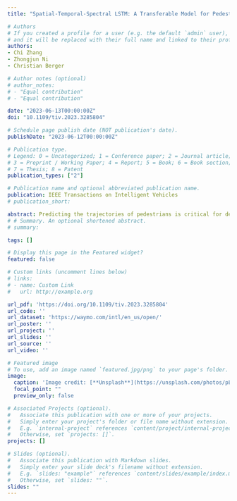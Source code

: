 ```yaml
---
title: "Spatial-Temporal-Spectral LSTM: A Transferable Model for Pedestrian Trajectory Prediction"

# Authors
# If you created a profile for a user (e.g. the default `admin` user), write the username (folder name) here 
# and it will be replaced with their full name and linked to their profile.
authors:
- Chi Zhang
- Zhongjun Ni
- Christian Berger

# Author notes (optional)
# author_notes:
# - "Equal contribution"
# - "Equal contribution"

date: "2023-06-13T00:00:00Z"
doi: "10.1109/tiv.2023.3285804"

# Schedule page publish date (NOT publication's date).
publishDate: "2023-06-12T00:00:00Z"

# Publication type.
# Legend: 0 = Uncategorized; 1 = Conference paper; 2 = Journal article;
# 3 = Preprint / Working Paper; 4 = Report; 5 = Book; 6 = Book section;
# 7 = Thesis; 8 = Patent
publication_types: ["2"]

# Publication name and optional abbreviated publication name.
publication: IEEE Transactions on Intelligent Vehicles
# publication_short:

abstract: Predicting the trajectories of pedestrians is critical for developing safe advanced driver assistance systems and autonomous driving systems. Most existing models for pedestrian trajectory prediction focused on a single dataset without considering the transferability to other previously unseen datasets. This leads to poor performance on new unseen datasets and hinders leveraging off-the-shelf labeled datasets and models. In this paper, we propose a transferable model, namely the “Spatial-Temporal-Spectral (STS) LSTM” model, that represents the motion pattern of pedestrians with spatial, temporal, and spectral domain information. Quantitative results and visualizations indicate that our proposed spatial-temporal-spectral representation enables the model to learn generic motion patterns and improves the performance on both source and target datasets. We reveal the transferability of three commonly used network structures, including long short-term memory networks (LSTMs), convolutional neural networks (CNNs), and Transformers, and employ the LSTM structure with negative log-likelihood loss in our model since it has the best transferability. The proposed STS LSTM model demonstrates good prediction accuracy when transferring to target datasets without any prior knowledge, and has a faster inference speed compared to the state-of-the-art models. Our work addresses the gap in learning knowledge from source datasets and transferring it to target datasets in the field of pedestrian trajectory prediction, and enables the reuse of publicly available off-the-shelf datasets.
# # Summary. An optional shortened abstract.
# summary: 

tags: []

# Display this page in the Featured widget?
featured: false

# Custom links (uncomment lines below)
# links:
# - name: Custom Link
#   url: http://example.org

url_pdf: 'https://doi.org/10.1109/tiv.2023.3285804'
url_code: ''
url_dataset: 'https://waymo.com/intl/en_us/open/'
url_poster: ''
url_project: ''
url_slides: ''
url_source: ''
url_video: ''

# Featured image
# To use, add an image named `featured.jpg/png` to your page's folder. 
image:
  caption: 'Image credit: [**Unsplash**](https://unsplash.com/photos/pLCdAaMFLTE)'
  focal_point: ""
  preview_only: false

# Associated Projects (optional).
#   Associate this publication with one or more of your projects.
#   Simply enter your project's folder or file name without extension.
#   E.g. `internal-project` references `content/project/internal-project/index.md`.
#   Otherwise, set `projects: []`.
projects: []

# Slides (optional).
#   Associate this publication with Markdown slides.
#   Simply enter your slide deck's filename without extension.
#   E.g. `slides: "example"` references `content/slides/example/index.md`.
#   Otherwise, set `slides: ""`.
slides: ""
---
```


<!-- {{% callout note %}}
Click the *Cite* button above to demo the feature to enable visitors to import publication metadata into their reference management software.
{{% /callout %}}

{{% callout note %}}
Create your slides in Markdown - click the *Slides* button to check out the example.
{{% /callout %}}

Supplementary notes can be added here, including [code, math, and images](https://wowchemy.com/docs/writing-markdown-latex/). -->
